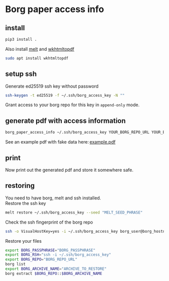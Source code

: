 # Borg paper access info

## install
```bash
pip3 install .
```
Also install [melt](https://github.com/charmbracelet/melt) and [wkhtmltopdf](https://wkhtmltopdf.org/)
```bash
sudo apt install wkhtmltopdf
```

## setup ssh
Generate ed25519 ssh key without password
```bash
ssh-keygen -t ed25519 -f ~/.ssh/borg_access_key -N ""
```
Grant access to your borg repo for this key in `append-only` mode.

## generate pdf with access information
```bash
borg_paper_access_info ~/.ssh/borg_access_key YOUR_BORG_REPO_URL YOUR_BORG_REPO_SSH_FINGERPRINT YOUR_BORG_REPO_PASSPHRASE
```
See an example pdf with fake data here: [example.pdf](https://raw.githubusercontent.com/mo-pyy/borg_paper_access_info/main/examples/example.pdf)

## print
Now print out the generated pdf and store it somewhere safe.

## restoring
You need to have borg, melt and ssh installed.  
Restore the ssh key
```bash
melt restore ~/.ssh/borg_access_key --seed "MELT_SEED_PHRASE"
```
Check the ssh fingerprint of the borg repo
```bash
ssh -o VisualHostKey=yes -i ~/.ssh/borg_access_key borg_user@borg_hostname
```
Restore your files
```bash
export BORG_PASSPHRASE="BORG_PASSPHRASE"
export BORG_RSH="ssh -i ~/.ssh/borg_access_key"
export BORG_REPO="BORG_REPO_URL"
borg list
export BORG_ARCHIVE_NAME="ARCHIVE_TO_RESTORE"
borg extract $BORG_REPO::$BORG_ARCHIVE_NAME
```